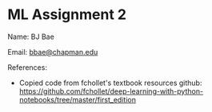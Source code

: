 # ML Assignment 2

Name: BJ Bae

Email: bbae@chapman.edu

References:

- Copied code from fchollet's textbook resources github: https://github.com/fchollet/deep-learning-with-python-notebooks/tree/master/first_edition
